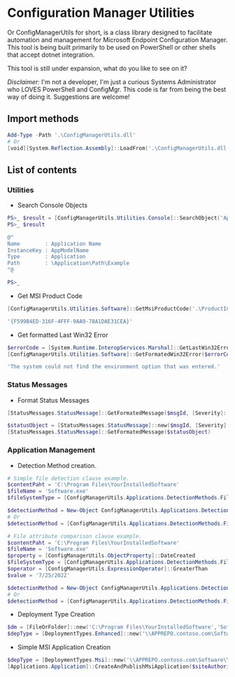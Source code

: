 # Configuration Manager Utilities

Or ConfigManagerUtils for short, is a class library designed to facilitate automation and management for Microsoft Endpoint Configuration Manager.
This tool is being built primarily to be used on PowerShell or other shells that accept dotnet integration.

This tool is still under expansion, what do you like to see on it?

*Disclaimer:* I'm not a developer, I'm just a curious Systems Administrator who LOVES PowerShell and ConfigMgr.
This code is far from being the best way of doing it.
Suggestions are welcome!

## Import methods

```powershell
Add-Type -Path '.\ConfigManagerUtils.dll'
# Or
[void][System.Reflection.Assembly]::LoadFrom('.\ConfigManagerUtils.dll')
```

## List of contents

### Utilities

-   Search Console Objects

```powershell
PS>_ $result = [ConfigManagerUtils.Utilities.Console]::SearchObject('Application Name', [ObjectContainerType]::Application, 'SITESERVER.contoso.com')
PS>_ $result

@"
Name        : Application Name
InstanceKey : AppModelName
Type        : Application
Path        : \Application\Path\Example
"@

PS>_ 
```

-   Get MSI Product Code

```powershell
[ConfigManagerUtils.Utilities.Software]::GetMsiProductCode('.\ProductInstaller.msi')

'{F599B4ED-316F-4FFF-9AA9-78A1DAE31CEA}'
```

-   Get formatted Last Win32 Error

```powershell
$errorCode = [System.Runtime.InteropServices.Marshal]::GetLastWin32Error()
[ConfigManagerUtils.Utilities.Software]::GetFormatedWin32Error($errorCode)

'The system could not find the environment option that was entered.'
```

### Status Messages

-   Format Status Messages

```powershell
[StatusMessages.StatusMessage]::GetFormatedMessage($msgId, [Severity]::Error, [Module]::SMSServer, $insertStrings)

$statusObject = [StatusMessages.StatusMessage]::new($msgId, [Severity]::Error, [Module]::SMSServer, $insertStrings)
[StatusMessages.StatusMessage]::GetFormatedMessage($statusObject)
```

### Application Management

-   Detection Method creation.

```powershell
# Simple file detection clause example.
$contentPaht = 'C:\Program Files\YourInstalledSoftware'
$fileName = 'Software.exe'
$fileSystemType = [ConfigManagerUtils.Applications.DetectionMethods.FileSystemType]::File

$detectionMethod = New-Object ConfigManagerUtils.Applications.DetectionMethods.FileOrFolder -ArgumentList $contentPath, $fileName, $fileSystemType
# Or
$detectionMethod = [ConfigManagerUtils.Applications.DetectionMethods.FileOrFolder]::new($contentPath, $fileName, $fileSystemType)

# File attribute comparison clause example.
$contentPaht = 'C:\Program Files\YourInstalledSoftware'
$fileName = 'Software.exe'
$property = [ConfigManagerUtils.ObjectProperty]::DateCreated
$fileSystemType = [ConfigManagerUtils.Applications.DetectionMethods.FileSystemType]::File
$operator = [ConfigManagerUtils.ExpressionOperator]::GreaterThan
$value = '7/25/2022'

$detectionMethod = New-Object ConfigManagerUtils.Applications.DetectionMethods.FileOrFolder -ArgumentList $contentPath, $fileName, $property, $operator, $value, $fileSystemType
# Or
$detectionMethod = [ConfigManagerUtils.Applications.DetectionMethods.FileOrFolder]::new($contentPath, $fileName, $property, $operator, $value, $fileSystemType)
```

-   Deployment Type Creation

```powershell
$dm = [FileOrFolder]::new('C:\Program Files\YourInstalledSoftware','Software.exe', [FileSystemType]::File)
$depType = [DeploymentTypes.Enhanced]::new('\\APPREPO.contoso.com\Software\YourSoftware','YourInstaller.msi', 'msiexec.exe /I YourInstaller.msi')
```

- Simple MSI Application Creation

```powershell
$depType = [DeploymentTypes.Msi]::new('\\APPREPO.contoso.com\Software\YourSoftware','YourInstaller.msi', '/qn /norestart /l*vx "C:\logs.log"')
[Applications.Application]::CreateAndPublishMsiApplication($siteAuthoringScopeCode, 'Application Name', $depType, 'SITESERVER.contoso.com')
```